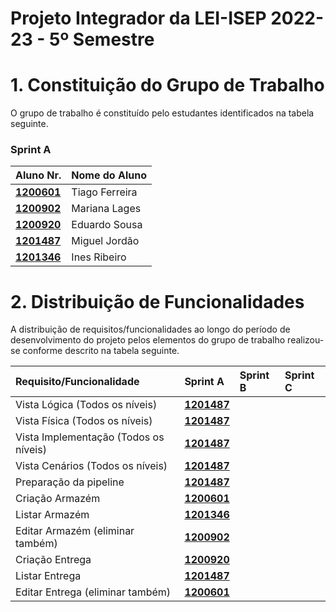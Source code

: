 # Projeto Integrador da LEI-ISEP 2022-23 - 5º Semestre

# 1. Constituição do Grupo de Trabalho

O grupo de trabalho é constituído pelo estudantes identificados na tabela seguinte.

### Sprint A
| Aluno Nr.                      | Nome do Aluno  |
| ------------------------------ | -------------- |
| **[1200601](SprintA/1200601)** | Tiago Ferreira |
| **[1200902](SprintA/1200902)** | Mariana Lages  |
| **[1200920](SprintA/1200920)** | Eduardo Sousa  |
| **[1201487](SprintA/1201487)** | Miguel Jordão  |
| **[1201346](SprintA/1201487)** | Ines Ribeiro   |

# 2. Distribuição de Funcionalidades ###

A distribuição de requisitos/funcionalidades ao longo do período de desenvolvimento do projeto pelos elementos do grupo de trabalho realizou-se conforme descrito na tabela seguinte.

| Requisito/Funcionalidade              | Sprint A                       | Sprint B | Sprint C |
| :------------------------------------ | :----------------------------- | :------- | :------- |
| Vista Lógica (Todos os níveis)        | **[1201487](SprintA/1200601)** |          |          |
| Vista Física (Todos os níveis)        | **[1201487](SprintA/1200601)** |          |          |
| Vista Implementação (Todos os níveis) | **[1201487](SprintA/1200601)** |          |          |
| Vista Cenários (Todos os níveis)      | **[1201487](SprintA/1200601)** |          |          |
| Preparação da pipeline                | **[1201487](SprintA/1200601)** |          |          |
| Criação Armazém                       | **[1200601](SprintA/1200601)** |          |          |
| Listar Armazém                        | **[1201346](SprintA/1200601)** |          |          |
| Editar Armazém (eliminar também)      | **[1200902](SprintA/1200601)** |          |          |
| Criação Entrega                       | **[1200920](SprintA/1200601)** |          |          |
| Listar Entrega                        | **[1201487](SprintA/1200601)** |          |          |
| Editar Entrega (eliminar também)      | **[1200601](SprintA/1200601)** |          |          |
